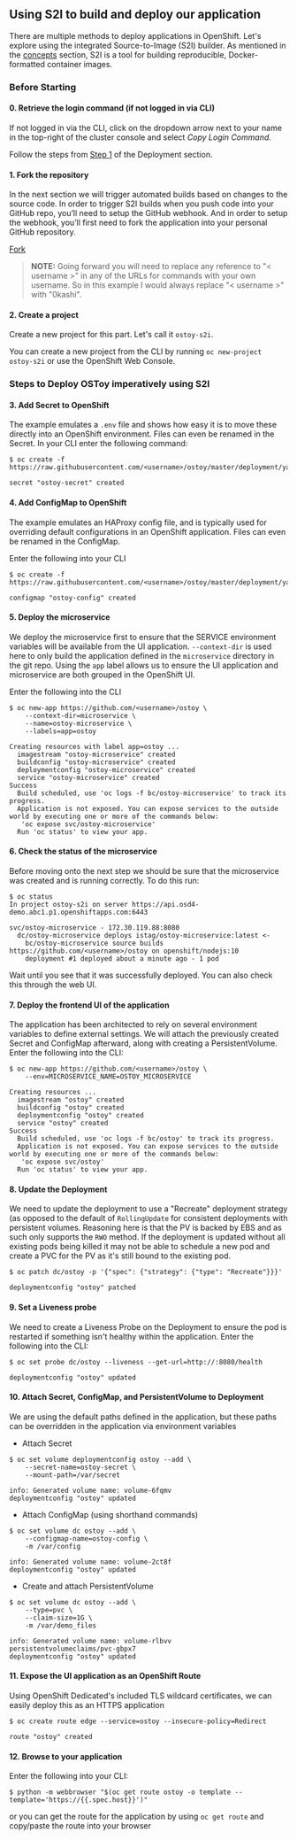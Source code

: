 ## Using S2I to build and deploy our application

There are multiple methods to deploy applications in OpenShift. Let's explore using the integrated Source-to-Image (S2I) builder. As mentioned in the [concepts](2-concepts.md) section, S2I is a tool for building reproducible, Docker-formatted container images. 

### Before Starting

#### 0. Retrieve the login command (if not logged in via CLI)
If not logged in via the CLI, click on the dropdown arrow next to your name in the top-right of the cluster console and select *Copy Login Command*.

Follow the steps from [Step 1](4-deployment.md#1-retrieve-the-login-command) of the Deployment section.

#### 1. Fork the repository
In the next section we will trigger automated builds based on changes to the source code. In order to trigger S2I builds when you push code into your GitHub repo, you’ll need to setup the GitHub webhook.  And in order to setup the webhook, you’ll first need to fork the application into your personal GitHub repository.

<a class="github-button" href="https://github.com/openshift-cs/ostoy/fork" data-icon="octicon-repo-forked" data-size="large" aria-label="Fork openshift-cs/ostoy on GitHub">Fork</a>

> **NOTE:** Going forward you will need to replace any reference to "< username >" in any of the URLs for commands with your own username.  So in this example I would always replace "< username >" with "0kashi".

#### 2. Create a project
Create a new project for this part. Let's call it `ostoy-s2i`.  

You can create a new project from the CLI by running `oc new-project ostoy-s2i` or use the OpenShift Web Console.

### Steps to Deploy OSToy imperatively using S2I

#### 3. Add Secret to OpenShift
The example emulates a `.env` file and shows how easy it is to move these directly into an OpenShift environment. Files can even be renamed in the Secret.  In your CLI enter the following command:

```
$ oc create -f https://raw.githubusercontent.com/<username>/ostoy/master/deployment/yaml/secret.yaml

secret "ostoy-secret" created
```

#### 4. Add ConfigMap to OpenShift
The example emulates an HAProxy config file, and is typically used for overriding default configurations in an OpenShift application. Files can even be renamed in the ConfigMap.

Enter the following into your CLI 
```shell
$ oc create -f https://raw.githubusercontent.com/<username>/ostoy/master/deployment/yaml/configmap.yaml

configmap "ostoy-config" created
```

#### 5. Deploy the microservice
We deploy the microservice first to ensure that the SERVICE environment variables will be available from the UI application. `--context-dir` is used here to only build the application defined in the `microservice` directory in the git repo. Using the `app` label allows us to ensure the UI application and microservice are both grouped in the OpenShift UI.  

Enter the following into the CLI
```shell
$ oc new-app https://github.com/<username>/ostoy \
    --context-dir=microservice \
    --name=ostoy-microservice \
    --labels=app=ostoy

Creating resources with label app=ostoy ...
  imagestream "ostoy-microservice" created
  buildconfig "ostoy-microservice" created
  deploymentconfig "ostoy-microservice" created
  service "ostoy-microservice" created
Success
  Build scheduled, use 'oc logs -f bc/ostoy-microservice' to track its progress.
  Application is not exposed. You can expose services to the outside world by executing one or more of the commands below:
   'oc expose svc/ostoy-microservice'
  Run 'oc status' to view your app.
```
#### 6. Check the status of the microservice
Before moving onto the next step we should be sure that the microservice was created and is running correctly.  To do this run:

```shell
$ oc status
In project ostoy-s2i on server https://api.osd4-demo.abc1.p1.openshiftapps.com:6443

svc/ostoy-microservice - 172.30.119.88:8080
  dc/ostoy-microservice deploys istag/ostoy-microservice:latest <-
    bc/ostoy-microservice source builds https://github.com/<username>/ostoy on openshift/nodejs:10 
    deployment #1 deployed about a minute ago - 1 pod
``` 

Wait until you see that it was successfully deployed. You can also check this through the web UI.

#### 7. Deploy the frontend UI of the application
The application has been architected to rely on several environment variables to define external settings. We will attach the previously created Secret and ConfigMap afterward, along with creating a PersistentVolume.  Enter the following into the CLI:
```shell
$ oc new-app https://github.com/<username>/ostoy \
    --env=MICROSERVICE_NAME=OSTOY_MICROSERVICE

Creating resources ...
  imagestream "ostoy" created
  buildconfig "ostoy" created
  deploymentconfig "ostoy" created
  service "ostoy" created
Success
  Build scheduled, use 'oc logs -f bc/ostoy' to track its progress.
  Application is not exposed. You can expose services to the outside world by executing one or more of the commands below:
   'oc expose svc/ostoy'
  Run 'oc status' to view your app.
```

#### 8. Update the Deployment 
We need to update the deployment to use a "Recreate" deployment strategy (as opposed to the default of `RollingUpdate` for consistent deployments with persistent volumes. Reasoning here is that the PV is backed by EBS and as such only supports the `RWO` method.  If the deployment is updated without all existing pods being killed it may not be able to schedule a new pod and create a PVC for the PV as it's still bound to the existing pod.
```shell
$ oc patch dc/ostoy -p '{"spec": {"strategy": {"type": "Recreate"}}}'

deploymentconfig "ostoy" patched
```

#### 9. Set a Liveness probe 
We need to create a Liveness Probe on the Deployment to ensure the pod is restarted if something isn't healthy within the application.  Enter the following into the CLI:
```shell
$ oc set probe dc/ostoy --liveness --get-url=http://:8080/health

deploymentconfig "ostoy" updated
```

#### 10. Attach Secret, ConfigMap, and PersistentVolume to Deployment
We are using the default paths defined in the application, but these paths can be overridden in the application via environment variables

- Attach Secret
```shell
$ oc set volume deploymentconfig ostoy --add \
    --secret-name=ostoy-secret \
    --mount-path=/var/secret

info: Generated volume name: volume-6fqmv
deploymentconfig "ostoy" updated
```

- Attach ConfigMap (using shorthand commands)
```shell
$ oc set volume dc ostoy --add \
    --configmap-name=ostoy-config \
    -m /var/config

info: Generated volume name: volume-2ct8f
deploymentconfig "ostoy" updated
```

- Create and attach PersistentVolume
```shell
$ oc set volume dc ostoy --add \
    --type=pvc \
    --claim-size=1G \
    -m /var/demo_files

info: Generated volume name: volume-rlbvv
persistentvolumeclaims/pvc-gbpx7
deploymentconfig "ostoy" updated
```

#### 11. Expose the UI application as an OpenShift Route
Using OpenShift Dedicated's included TLS wildcard certificates, we can easily deploy this as an HTTPS application
```shell
$ oc create route edge --service=ostoy --insecure-policy=Redirect

route "ostoy" created
```

#### 12. Browse to your application
Enter the following into your CLI:

`$ python -m webbrowser "$(oc get route ostoy -o template --template='https://{{.spec.host}}')"`

or you can get the route for the application by using `oc get route` and copy/paste the route into your browser
